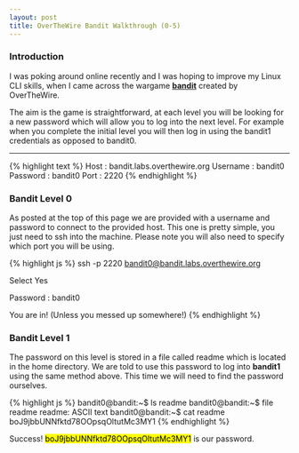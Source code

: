 ```yaml
---
layout: post
title: OverTheWire Bandit Walkthrough (0-5)
---
```


### Introduction

I was poking around online recently and I was hoping to improve my Linux CLI skills, when I came across the wargame <strong><a href="https://overthewire.org/wargames/bandit/">bandit</a></strong> created by OverTheWire. 

The aim is the game is straightforward, at each level you will be looking for a new password which will allow you to log into the next level. For example when you complete the initial level you will then log in using the bandit1 credentials as opposed to bandit0.

-----

{% highlight text %}
Host : bandit.labs.overthewire.org
Username : bandit0
Password : bandit0 
Port : 2220
{% endhighlight %}

### Bandit Level 0

As posted at the top of this page we are provided with a username and password to connect to the provided host. This one is pretty simple, you just need to ssh into the machine. Please note you will also need to specify which port you will be using.


{% highlight js %}
ssh -p 2220 bandit0@bandit.labs.overthewire.org

Select Yes 

Password : bandit0

You are in! (Unless you messed up somewhere!)
{% endhighlight %}

### Bandit Level 1

The password on this level is stored in a file called readme which is located in the home directory. We are told to use this password to log into <strong>bandit1</strong> using the same method above. This time we will need to find the password ourselves.

{% highlight js %}
bandit0@bandit:~$ ls
readme
bandit0@bandit:~$ file readme
readme: ASCII text
bandit0@bandit:~$ cat readme
boJ9jbbUNNfktd78OOpsqOltutMc3MY1
{% endhighlight %}

Success! <mark>boJ9jbbUNNfktd78OOpsqOltutMc3MY1</mark> is our password.